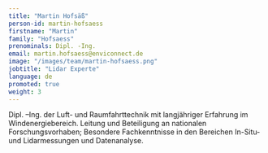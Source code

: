 ```yaml
---
title: "Martin Hofsäß"
person-id: martin-hofsaess
firstname: "Martin"
family: "Hofsaess"
prenominals: Dipl. -Ing.
email: martin.hofsaess@enviconnect.de
image: "/images/team/martin-hofsaess.png"
jobtitle: "Lidar Experte"
language: de
promoted: true
weight: 3
---
```


Dipl. –Ing. der Luft- und Raumfahrttechnik mit langjähriger Erfahrung im Windenergiebereich. Leitung und Beteiligung an nationalen Forschungsvorhaben; Besondere Fachkenntnisse in den Bereichen In-Situ- und Lidarmessungen und Datenanalyse.
